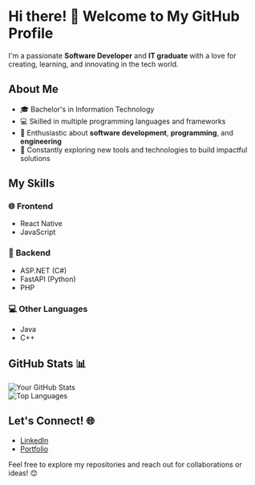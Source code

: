 
# Hi there! 👋 Welcome to My GitHub Profile  

I'm a passionate **Software Developer** and **IT graduate** with a love for creating, learning, and innovating in the tech world.  

## About Me  
- 🎓 Bachelor's in Information Technology  
- 💻 Skilled in multiple programming languages and frameworks  
- 🚀 Enthusiastic about **software development**, **programming**, and **engineering**  
- 🌱 Constantly exploring new tools and technologies to build impactful solutions  

## My Skills  
### 🌐 **Frontend**  
- React Native  
- JavaScript  

### 🔧 **Backend**  
- ASP.NET (C#)  
- FastAPI (Python)  
- PHP  

### 💻 **Other Languages**  
- Java  
- C++  

## GitHub Stats 📊  
![Your GitHub Stats](https://github-readme-stats.vercel.app/api?username=YourUsername&show_icons=true&theme=radical)  
![Top Languages](https://github-readme-stats.vercel.app/api/top-langs/?username=YourUsername&layout=compact&theme=radical)  

## Let's Connect! 🌐  
- [LinkedIn](#)  
- [Portfolio](#)  

Feel free to explore my repositories and reach out for collaborations or ideas! 😊  
